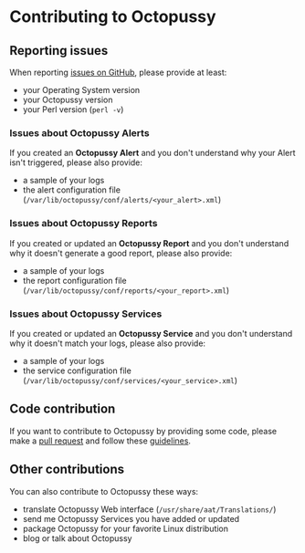 # Contributing to Octopussy

## Reporting issues

When reporting [issues on GitHub](https://github.com/sebthebert/Octopussy/issues), please provide at least: 
  * your Operating System version
  * your Octopussy version
  * your Perl version (`perl -v`)

### Issues about Octopussy Alerts

If you created an **Octopussy Alert** and you don't understand why your Alert isn't triggered, please also provide:
  * a sample of your logs
  * the alert configuration file (`/var/lib/octopussy/conf/alerts/<your_alert>.xml`)

### Issues about Octopussy Reports

If you created or updated an **Octopussy Report** and you don't understand why it doesn't generate a good report, please also provide:
  * a sample of your logs
  * the report configuration file (`/var/lib/octopussy/conf/reports/<your_report>.xml`)

### Issues about Octopussy Services

If you created or updated an **Octopussy Service** and you don't understand why it doesn't match your logs, please also provide:
  * a sample of your logs
  * the service configuration file (`/var/lib/octopussy/conf/services/<your_service>.xml`)


## Code contribution

If you want to contribute to Octopussy by providing some code, please make a [pull request](https://help.github.com/articles/using-pull-requests) and follow these [guidelines](https://github.com/sebthebert/Perl_Guidelines).


## Other contributions

You can also contribute to Octopussy these ways:
  * translate Octopussy Web interface (`/usr/share/aat/Translations/`)
  * send me Octopussy Services you have added or updated
  * package Octopussy for your favorite Linux distribution
  * blog or talk about Octopussy 
